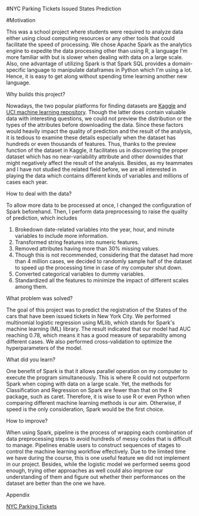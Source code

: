 #NYC Parking Tickets Issued States Prediction

#Motivation

This was a school project where students were required to analyze data either using cloud computing resources or any other tools that could facilitate the speed of processing. We chose Apache Spark as the analytics engine to expedite the data processing other than using R, a language I&#39;m more familiar with but is slower when dealing with data on a large scale. Also, one advantage of utilizing Spark is that Spark SQL provides a domain-specific language to manipulate dataframes in Python which I&#39;m using a lot. Hence, it is easy to get along without spending time learning another new language.

Why builds this project?

Nowadays, the two popular platforms for finding datasets are [Kaggle](https://www.kaggle.com/datasets) and [UCI machine learning repository](https://archive.ics.uci.edu/ml/datasets.php). Though the latter does contain valuable data with interesting questions, we could not preview the distribution or the types of the attributes before downloading the data. Since these factors would heavily impact the quality of prediction and the result of the analysis, it is tedious to examine these details especially when the dataset has hundreds or even thousands of features. Thus, thanks to the preview function of the dataset in Kaggle, it facilitates us in discovering the proper dataset which has no near-variability attribute and other downsides that might negatively affect the result of the analysis. Besides, as my teammates and I have not studied the related field before, we are all interested in playing the data which contains different kinds of variables and millions of cases each year.

How to deal with the data?

To allow more data to be processed at once, I changed the configuration of Spark beforehand. Then, I perform data preprocessing to raise the quality of prediction, which includes

1. Brokedown date-related variables into the year, hour, and minute variables to include more information.
2. Transformed string features into numeric features.
3. Removed attributes having more than 30% missing values.
4. Though this is not recommended, considering that the dataset had more than 4 million cases, we decided to randomly sample half of the dataset to speed up the processing time in case of my computer shut down.
5. Converted categorical variables to dummy variables.
6. Standardized all the features to minimize the impact of different scales among them.

What problem was solved?

The goal of this project was to predict the registration of the States of the cars that have been issued tickets in New York City. We performed multinomial logistic regression using MLlib, which stands for Spark&#39;s machine learning (ML) library. The result indicated that our model had AUC reaching 0.78, which means it has a good measure of separability among different cases. We also performed cross-validation to optimize the hyperparameters of the model.

What did you learn?

One benefit of Spark is that it allows parallel operation on my computer to execute the program simultaneously. This is where R could not outperform Spark when coping with data on a large scale. Yet, the methods for Classification and Regression on Spark are fewer than that on the R package, such as caret. Therefore, it is wise to use R or even Python when comparing different machine learning methods is our aim. Otherwise, if speed is the only consideration, Spark would be the first choice.

How to improve?

When using Spark, pipeline is the process of wrapping each combination of data preprocessing steps to avoid hundreds of messy codes that is difficult to manage. Pipelines enable users to construct sequences of stages to control the machine learning workflow effectively. Due to the limited time we have during the course, this is one useful feature we did not implement in our project. Besides, while the logistic model we performed seems good enough, trying other approaches as well could also improve our understanding of them and figure out whether their performances on the dataset are better than the one we have.

Appendix

[NYC Parking Tickets](https://www.kaggle.com/new-york-city/nyc-parking-tickets)
